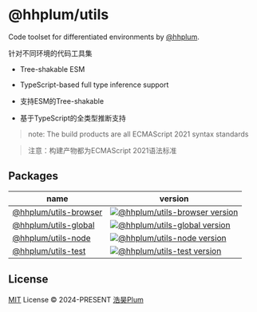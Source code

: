 # @hhplum/utils

Code toolset for differentiated environments by [@hhplum](https://github.com/hhplum).

针对不同环境的代码工具集

- Tree-shakable ESM
- TypeScript-based full type inference support

- 支持ESM的Tree-shakable
- 基于TypeScript的全类型推断支持

> note: The build products are all ECMAScript 2021 syntax standards

> 注意：构建产物都为ECMAScript 2021语法标准

## Packages

| name                                        | version                                                                                                                             |
| ------------------------------------------- | ----------------------------------------------------------------------------------------------------------------------------------- |
| [@hhplum/utils-browser](./packages/browser) | [![@hhplum/utils-browser version](https://img.shields.io/npm/v/%40hhplum%2Futils-browser?label=%20)](packages/browser/CHANGELOG.md) |
| [@hhplum/utils-global](./packages/global)   | [![@hhplum/utils-global version](https://img.shields.io/npm/v/%40hhplum%2Futils-global?label=%20)](packages/global/CHANGELOG.md)    |
| [@hhplum/utils-node](./packages/node)       | [![@hhplum/utils-node version](https://img.shields.io/npm/v/%40hhplum%2Futils-node?label=%20)](packages/node/CHANGELOG.md)          |
| [@hhplum/utils-test](./packages/test)       | [![@hhplum/utils-test version](https://img.shields.io/npm/v/%40hhplum%2Futils-test?label=%20)](packages/test/CHANGELOG.md)          |

## License

[MIT](./LICENSE) License © 2024-PRESENT [浩昊Plum](https://github.com/hhplum)
